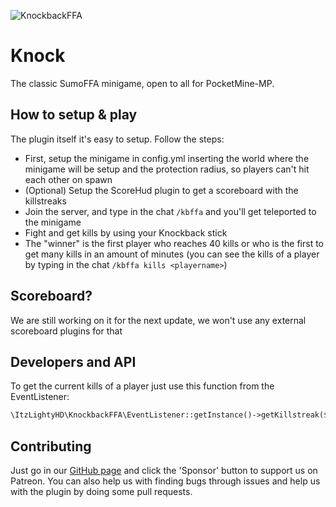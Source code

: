 ![KnockbackFFA](https://raw.githubusercontent.com/ApexieDevelopment/Knock/main/KnockbackFFA.gif)
# Knock
The classic SumoFFA minigame, open to all for PocketMine-MP.

## How to setup & play
The plugin itself it's easy to setup. Follow the steps:
- First, setup the minigame in config.yml inserting the world where the minigame will be setup and the protection radius, so players can't hit each other on spawn
- (Optional) Setup the ScoreHud plugin to get a scoreboard with the killstreaks
- Join the server, and type in the chat `/kbffa` and you'll get teleported to the minigame
- Fight and get kills by using your Knockback stick
- The "winner" is the first player who reaches 40 kills or who is the first to get many kills in an amount of minutes (you can see the kills of a player by typing in the chat `/kbffa kills <playername>`)

## Scoreboard?
We are still working on it for the next update, we won't use any external scoreboard plugins for that

## Developers and API
To get the current kills of a player just use this function from the EventListener:
```php
\ItzLightyHD\KnockbackFFA\EventListener::getInstance()->getKillstreak($player->getName());
```

## Contributing
Just go in our [GitHub page](https://github.com/ApexieDevelopment/Knock) and click the 'Sponsor' button to support us on Patreon.
You can also help us with finding bugs through issues and help us with the plugin by doing some pull requests.